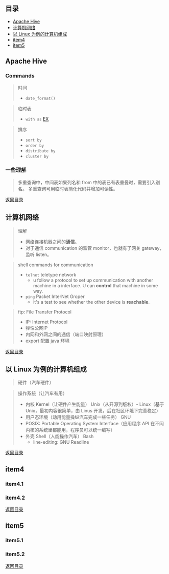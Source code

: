 ## <span id="jump0">目录<span>
  
  * [Apache Hive](#jump1)
  * [计算机网络](#jump2)
  * [以 Linux 为例的计算机组成](#jump3)
  * [item4](#jump4)
  * [item5](#jump5)

## <span id="jump1">Apache Hive<span>

  ### Commands
  
  > 时间
  > + `date_format()`
  
  > 临时表
  > + `with as` [EX](https://blog.csdn.net/u010003835/article/details/105399470?utm_medium=distribute.pc_relevant.none-task-blog-2%7Edefault%7EBlogCommendFromBaidu%7Edefault-5.control&depth_1-utm_source=distribute.pc_relevant.none-task-blog-2%7Edefault%7EBlogCommendFromBaidu%7Edefault-5.control)
  
  > 排序
  > + `sort by`
  > + `order by`
  > + `distribute by`
  > + `cluster by`
 
  ### 一些理解
  > 多重查询中，中间表如果列名和 from 中的表已有表重叠时，需要引入别名。
  > 多重查询可用临时表简化代码并增加可读性。
  
[返回目录](#jump0)


## <span id="jump2">计算机网络<span>
  
  > 理解
  > + 网络连接机器之间的**通信**。
  > + 对于通信 communication 的监管 monitor，也就有了网关 gateway，监听 listen。
  
  > shell commands for communication
  > + `telnet` teletype network
  >   + u follow a protocol to set up communication with another machine in a interface. U can **control** that machine in some way.
  > + `ping` Packet InterNet Groper
  >   + it's a test to see whether the other device is **reachable**.

  > ftp: File Transfer Protocol
  > + IP: Internet Protocol 
  > + 弹性公网IP
  > + 内网和外网之间的通信（端口映射原理）
  > + export 配置 java 环境
  > 


  
 
[返回目录](#jump0)

## <span id="jump3">以 Linux 为例的计算机组成<span>
  
  > 硬件（汽车硬件）

  > 操作系统（让汽车有用）
  > + 内核 Kernel（让硬件产生能量） Unix（从开源到版权）- Linux（基于 Unix，最初内容很简单，由 Linus 开发，后在社区环境下完善稳定）
  > + 用户态环境（动用能量操纵汽车完成一些任务） GNU
  > + POSIX: Portable Operating System Interface（应用程序 API 在不同内核的系统里都能用，程序员可以统一编写）
  > + 外壳 Shell（人能操作汽车） Bash
  >   + line-editing: GNU Readline

[返回目录](#jump0)

## <span id="jump4">item4<span>
  
  ### item4.1
 
  ### item4.2

[返回目录](#jump0)


## <span id="jump5">item5<span>
  
  ### item5.1
 
  ### item5.2
  
[返回目录](#jump0)
